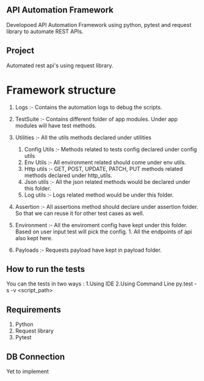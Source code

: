 ## API Automation Framework
 Developoed API Automation Framework using python, pytest and request library to automate REST APIs.

 ## Project
Automated rest api's using request library.

# Framework structure 
1. Logs :- Contains the automation logs to debug the scripts.
2. TestSuite :- Contains different folder of app modules. Under app modules will have test methods.
3. Utilities :- All the utils methods declared under utilities
     1. Config Utils :- Methods related to tests config declared under config utils
     2. Env Utils :- All environment related should come under env utils.
     3. Http utils :- GET, POST, UPDATE, PATCH, PUT methods related methods declared under http_utils.
     4. Json utils :- All the json related methods would be declared under this folder.
     5. Log utils :- Logs related method would be under this folder.
4. Assertion :- All assertions method should declare under assertion folder. So that we can reuse it for other test cases as well.
5. Environment :- All the enviroment config have kept under this folder. Based on user input test will pick the config.
                 1. All the endpoints of api also kept here.

6. Payloads :- Requests payload have kept in payload folder.

## How to run the tests
You can the tests in two ways : 
  1.Using IDE 
  2.Using Command Line py.test -s -v <script_path>

## Requirements
  1. Python
  2. Request library
  3. Pytest

## DB Connection
Yet to implement
  
 
